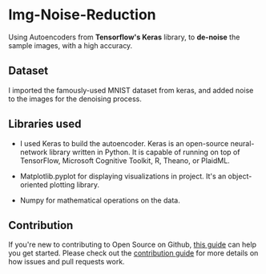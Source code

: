 # Img-Noise-Reduction

Using Autoencoders from **Tensorflow's Keras** library, to **de-noise** the sample images, with a high accuracy.

## Dataset 

I imported the famously-used MNIST dataset from keras, and added noise to the images for the denoising process.

## Libraries used

* I used Keras to build the autoencoder. Keras is an open-source neural-network library written in Python. It is capable of running on top of TensorFlow, Microsoft Cognitive Toolkit, R, Theano, or PlaidML.

* Matplotlib.pyplot for displaying visualizations in project. It's an object-oriented plotting library.

* Numpy for mathematical operations on the data.

## Contribution

If you're new to contributing to Open Source on Github, [this guide](https://guides.github.com/activities/contributing-to-open-source/) can help you get started. Please check out the [contribution guide](https://gist.github.com/MarcDiethelm/7303312) for more details on how issues and pull requests work.